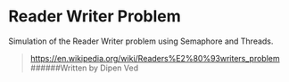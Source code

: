 # Reader Writer Problem  
Simulation of the Reader Writer problem using Semaphore and Threads.  
> https://en.wikipedia.org/wiki/Readers%E2%80%93writers_problem
######Written by Dipen Ved


